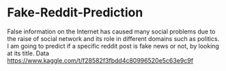 # Fake-Reddit-Prediction
False information on the Internet has caused many social problems due to the raise of social network and its role in different domains such as politics. I am going to predict if a specific reddit post is fake news or not, by looking at its title.
Data https://www.kaggle.com/t/f28582f3fbdd4c80996520e5c63e9c9f
